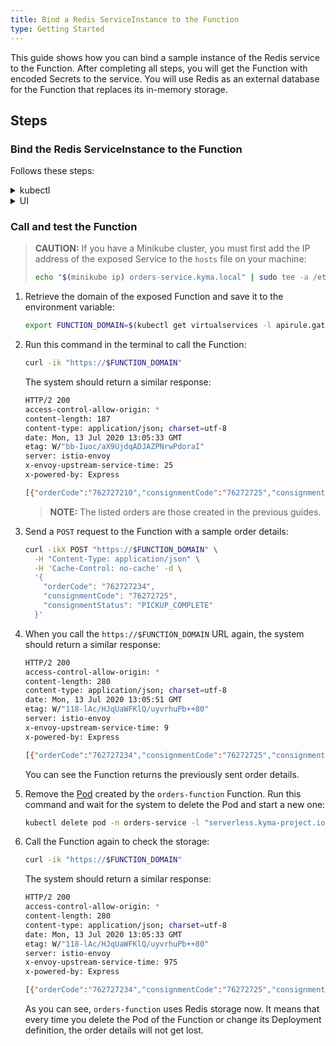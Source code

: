 ```yaml
---
title: Bind a Redis ServiceInstance to the Function
type: Getting Started
---
```


This guide shows how you can bind a sample instance of the Redis service to the Function. After completing all steps, you will get the Function with encoded Secrets to the service. You will use Redis as an external database for the Function that replaces its in-memory storage.

## Steps

### Bind the Redis ServiceInstance to the Function

Follows these steps:

<div tabs name="steps" group="bind-redis-to-function">
  <details>
  <summary label="kubectl">
  kubectl
  </summary>

1. Create a ServiceBinding CR that points to the existing Redis instance in the **spec.instanceRef** field:

```yaml
cat <<EOF | kubectl apply -f -
apiVersion: servicecatalog.k8s.io/v1beta1
kind: ServiceBinding
metadata:
  name: orders-function
  namespace: orders-service
spec:
  instanceRef:
    name: redis-service
EOF
```

2. Check if the ServiceBinding CR was created. The last condition in the CR status should be `Ready True`:

```bash
kubectl get servicebinding orders-function -n orders-service -o=jsonpath="{range .status.conditions[*]}{.type}{'\t'}{.status}{'\n'}{end}"
```

3. Create a ServiceBindingUsage CR:

```yaml
cat <<EOF | kubectl apply -f -
apiVersion: servicecatalog.kyma-project.io/v1alpha1
kind: ServiceBindingUsage
metadata:
  name: orders-function
  namespace: orders-service
spec:
  serviceBindingRef:
    name: orders-function
  usedBy:
    kind: serverless-function
    name: orders-function
  parameters:
    envPrefix:
      name: "REDIS_"
EOF
```

   - The **spec.serviceBindingRef** and **spec.usedBy** fields are required. **spec.serviceBindingRef** points to the ServiceBinding you have just created and **spec.usedBy** points to the Function. More specifically, **spec.usedBy** refers to the name of the Function and the cluster-specific [UsageKind CR](/components/service-catalog/#custom-resource-usage-kind) (`kind: serverless-function`) that defines how Secrets should be injected to your Function when creating a ServiceBinding.

   - The **spec.parameters.envPrefix.name** field is optional. It adds a prefix to all environment variables injected in a Secret to the Function when creating a ServiceBinding. In our example, **envPrefix** is `REDIS_`, so all environmental variables will follow the `REDIS_{env}` naming pattern.

     > **TIP:** It is considered good practice to use **envPrefix**. In some cases, a Function must use several instances of a given ServiceClass. Prefixes allow you to distinguish between instances and make sure that one Secret does not overwrite another one.

4. Check if the ServiceBindingUsage CR was created. The last condition in the CR status should be `Ready True`:

```bash
kubectl get servicebindingusage orders-function -n orders-service -o=jsonpath="{range .status.conditions[*]}{.type}{'\t'}{.status}{'\n'}{end}"
```

If you want to see the Secret details and retrieve them from the ServiceBinding, run this command:


```bash
kubectl get secret orders-function -n orders-service -o go-template='{{range $k,$v := .data}}{{printf "%s: " $k}}{{if not $v}}{{$v}}{{else}}{{$v | base64decode}}{{end}}{{"\n"}}{{end}}'
```

    You should get a similar result:

    ```bash
    HOST: hb-redis-micro-0e965585-9699-443f-b987-38bc6af0e416-redis.serverless.svc.cluster.local
    PORT: 6379
    REDIS_PASSWORD: 1tvDcINZvp
    ```

  </details>
  <details>
  <summary label="ui">
  UI
  </summary>

1. Go to **Development** > **Functions** in the left navigation panel and select the `orders-function` Function.

2. Switch to the **Configuration** tab and select **Create Service Binding** in the **Service Bindings** section.

3. Select `redis-service` in the **Service Instance** drop-down list, add `REDIS_` as **Prefix for injected variables**, and make sure **Create new Secret** is selected.

   > **NOTE:** The **Prefix for injected variables** field is optional. It adds a prefix to all environment variables injected in a Secret to the Function when creating a ServiceBinding. In our example, the prefix is set to `REDIS_`, so all environmental variables will follow the `REDIS_{ENVIRONMENT_VARIABLE}` naming pattern.

   > **TIP:** It is considered good practice to use prefixes for environment variables. In some cases, a Function must use several instances of a given ServiceClass. Prefixes allow you to distinguish between instances and make sure t

4. Select **Create** to confirm the changes.

The message appears on the screen confirming that the ServiceBinding was successfully created, and you will see it in the **Service Bindings** section in your Function, along with environment variable names.

If you switch to the **Code** tab and scroll down to the **Environment Variables** section, you should see `REDIS_PORT`, `REDIS_HOST` and `REDIS_REDIS_PASSWORD` items with the `Service Binding` type. It indicates that the environment variable was injected to the Function by the ServiceBinding.

    </details>
</div>

### Call and test the Function

> **CAUTION:** If you have a Minikube cluster, you must first add the IP address of the exposed Service to the `hosts` file on your machine:
>
>  ```bash
>  echo "$(minikube ip) orders-service.kyma.local" | sudo tee -a /etc/hosts
>  ```

1. Retrieve the domain of the exposed Function and save it to the environment variable:

   ```bash
   export FUNCTION_DOMAIN=$(kubectl get virtualservices -l apirule.gateway.kyma-project.io/v1alpha1=orders-function.orders-service -n orders-service -o=jsonpath='{.items[*].spec.hosts[0]}')
   ```

2. Run this command in the terminal to call the Function:

   ```bash
   curl -ik "https://$FUNCTION_DOMAIN"
   ```

   The system should return a similar response:

   ```bash
   HTTP/2 200
   access-control-allow-origin: *
   content-length: 187
   content-type: application/json; charset=utf-8
   date: Mon, 13 Jul 2020 13:05:33 GMT
   etag: W/"bb-Iuoc/aX9UjdqADJAZPNrwPdoraI"
   server: istio-envoy
   x-envoy-upstream-service-time: 25
   x-powered-by: Express

   [{"orderCode":"762727210","consignmentCode":"76272725","consignmentStatus":"PICKUP_COMPLETE"}, {"orderCode":"123456789","consignmentCode":"76272725","consignmentStatus":"PICKUP_COMPLETE"}]
   ```

   > **NOTE:** The listed orders are those created in the previous guides.

3. Send a `POST` request to the Function with a sample order details:

   ```bash
   curl -ikX POST "https://$FUNCTION_DOMAIN" \
     -H "Content-Type: application/json" \
     -H 'Cache-Control: no-cache' -d \
     '{
       "orderCode": "762727234",
       "consignmentCode": "76272725",
       "consignmentStatus": "PICKUP_COMPLETE"
     }'
   ```

4. When you call the `https://$FUNCTION_DOMAIN` URL again, the system should return a similar response:

   ```bash
   HTTP/2 200
   access-control-allow-origin: *
   content-length: 280
   content-type: application/json; charset=utf-8
   date: Mon, 13 Jul 2020 13:05:51 GMT
   etag: W/"118-lAc/HJqUaWFKlQ/uyvrhuPb++80"
   server: istio-envoy
   x-envoy-upstream-service-time: 9
   x-powered-by: Express

   [{"orderCode":"762727234","consignmentCode":"76272725","consignmentStatus":"PICKUP_COMPLETE"}, {"orderCode":"762727210","consignmentCode":"76272725","consignmentStatus":"PICKUP_COMPLETE"}, {"orderCode":"123456789","consignmentCode":"76272725","consignmentStatus":"PICKUP_COMPLETE"}]
   ```

   You can see the Function returns the previously sent order details.

5. Remove the [Pod](https://kubernetes.io/docs/concepts/workloads/pods/) created by the `orders-function` Function. Run this command and wait for the system to delete the Pod and start a new one:

   ```bash
   kubectl delete pod -n orders-service -l "serverless.kyma-project.io/function-name=orders-function"
   ```

6. Call the Function again to check the storage:

   ```bash
   curl -ik "https://$FUNCTION_DOMAIN"
   ```

   The system should return a similar response:

   ```bash
   HTTP/2 200
   access-control-allow-origin: *
   content-length: 280
   content-type: application/json; charset=utf-8
   date: Mon, 13 Jul 2020 13:05:33 GMT
   etag: W/"118-lAc/HJqUaWFKlQ/uyvrhuPb++80"
   server: istio-envoy
   x-envoy-upstream-service-time: 975
   x-powered-by: Express

   [{"orderCode":"762727234","consignmentCode":"76272725","consignmentStatus":"PICKUP_COMPLETE"}, {"orderCode":"762727210","consignmentCode":"76272725","consignmentStatus":"PICKUP_COMPLETE"}, {"orderCode":"123456789","consignmentCode":"76272725","consignmentStatus":"PICKUP_COMPLETE"}]
   ```

   As you can see, `orders-function` uses Redis storage now. It means that every time you delete the Pod of the Function or change its Deployment definition, the order details will not get lost.
